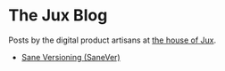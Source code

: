 # The Jux Blog
Posts by the digital product artisans at [the house of Jux](https://jux.house).

 - [Sane Versioning (SaneVer)](SaneVer.md)
